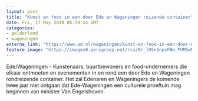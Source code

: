 ```yaml
---
layout: post
title: "Kunst en food in een door Ede en Wageningen reizende container"
date: Fri, 17 May 2019 06:59:24 GMT
categories: 
- gelderland 
- wageningen 
externe_link: "https://www.ad.nl/wageningen/kunst-en-food-in-een-door-ede-en-wageningen-reizende-container~ac252ec2/"
feature_image: "https://images0.persgroep.net/rcs/8r_lU5n5npsFBw_FUM5wNPaJkAU/diocontent/113604022/_fitwidth/400/?appId=21791a8992982cd8da851550a453bd7f&quality=0.7"
---
```


Ede/Wageningen - Kunstenaars, buurtbewoners en food-ondernemers die elkaar ontmoeten en evenementen in en rond een door Ede en Wageningen rondreizende container. Het zal Edenaren en Wageningers de komende twee jaar niet ontgaan dat Ede-Wageningen een culturele proeftuin mag beginnen van minister Van Engelshoven.
